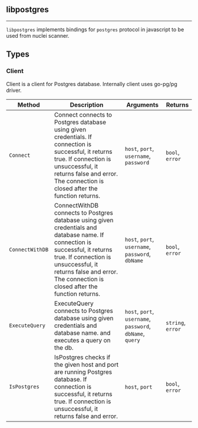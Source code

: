 ## libpostgres 
---


`libpostgres` implements bindings for `postgres` protocol in javascript
to be used from nuclei scanner.



## Types

### Client

 Client is a client for Postgres database.    Internally client uses go-pg/pg driver.

| Method | Description | Arguments | Returns |
|--------|-------------|-----------|---------|
| `Connect` |  Connect connects to Postgres database using given credentials.    If connection is successful, it returns true.  If connection is unsuccessful, it returns false and error.    The connection is closed after the function returns. | `host`, `port`, `username`, `password` | `bool`, `error` |
| `ConnectWithDB` |  ConnectWithDB connects to Postgres database using given credentials and database name.    If connection is successful, it returns true.  If connection is unsuccessful, it returns false and error.    The connection is closed after the function returns. | `host`, `port`, `username`, `password`, `dbName` | `bool`, `error` |
| `ExecuteQuery` |  ExecuteQuery connects to Postgres database using given credentials and database name.  and executes a query on the db. | `host`, `port`, `username`, `password`, `dbName`, `query` | `string`, `error` |
| `IsPostgres` |  IsPostgres checks if the given host and port are running Postgres database.    If connection is successful, it returns true.  If connection is unsuccessful, it returns false and error. | `host`, `port` | `bool`, `error` |




